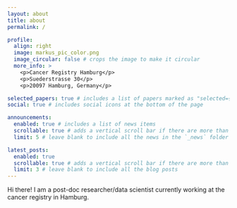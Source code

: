 ```yaml
---
layout: about
title: about
permalink: /

profile:
  align: right
  image: markus_pic_color.png
  image_circular: false # crops the image to make it circular
  more_info: >
    <p>Cancer Registry Hamburg</p>
    <p>Suederstrasse 30</p>
    <p>20097 Hamburg, Germany</p>

selected_papers: true # includes a list of papers marked as "selected={true}"
social: true # includes social icons at the bottom of the page

announcements:
  enabled: true # includes a list of news items
  scrollable: true # adds a vertical scroll bar if there are more than 3 news items
  limit: 5 # leave blank to include all the news in the `_news` folder

latest_posts:
  enabled: true
  scrollable: true # adds a vertical scroll bar if there are more than 3 new posts items
  limit: 3 # leave blank to include all the blog posts
---
```


Hi there! I am a post-doc researcher/data scientist currently working at the cancer registry in Hamburg.